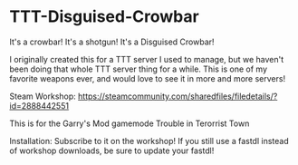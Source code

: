 # TTT-Disguised-Crowbar
It's a crowbar! It's a shotgun! It's a Disguised Crowbar!

I originally created this for a TTT server I used to manage, but we haven't been doing that whole TTT server thing for a while. This is one of my favorite weapons ever, and would love to see it in more and more servers!

Steam Workshop: https://steamcommunity.com/sharedfiles/filedetails/?id=2888442551

This is for the Garry's Mod gamemode Trouble in Terorrist Town


Installation: Subscribe to it on the workshop! If you still use a fastdl instead of workshop downloads, be sure to update your fastdl!
